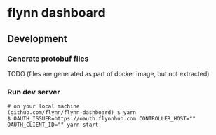 flynn dashboard
===============

## Development

### Generate protobuf files

TODO (files are generated as part of docker image, but not extracted)

### Run dev server

```
# on your local machine
(github.com/flynn/flynn-dashboard) $ yarn
$ OAUTH_ISSUER=https://oauth.flynnhub.com CONTROLLER_HOST="" OAUTH_CLIENT_ID="" yarn start
```

